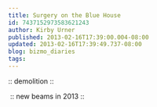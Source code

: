 ```yaml
---
title: Surgery on the Blue House
id: 7437152973583621243
author: Kirby Urner
published: 2013-02-16T17:39:00.004-08:00
updated: 2013-02-16T17:39:49.737-08:00
blog: bizmo_diaries
tags: 
---
```


[](http://www.flickr.com/photos/kirbyurner/8478468540/)
:: demolition ::

[](http://www.flickr.com/photos/kirbyurner/8478481836/)
 :: new beams in 2013 ::